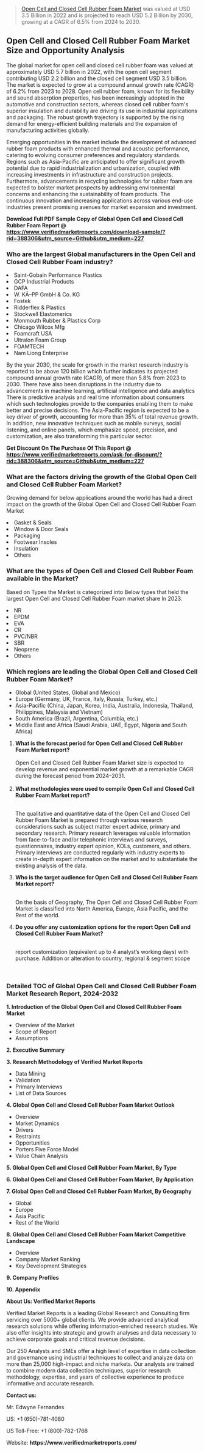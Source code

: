 <blockquote><p><p><a href="https://www.verifiedmarketreports.com/download-sample/?rid=388306&utm_source=Github&utm_medium=227" target="_blank">Open Cell and Closed Cell Rubber Foam Market</a> was valued at USD 3.5 Billion in 2022 and is projected to reach USD 5.2 Billion by 2030, growing at a CAGR of 6.5% from 2024 to 2030.</p></blockquote><p><h2>Open Cell and Closed Cell Rubber Foam Market Size and Opportunity Analysis</h2><p>The global market for open cell and closed cell rubber foam was valued at approximately USD 5.7 billion in 2022, with the open cell segment contributing USD 2.2 billion and the closed cell segment USD 3.5 billion. The market is expected to grow at a compound annual growth rate (CAGR) of 6.2% from 2023 to 2028. Open cell rubber foam, known for its flexibility and sound absorption properties, has been increasingly adopted in the automotive and construction sectors, whereas closed cell rubber foam's superior insulation and durability are driving its use in industrial applications and packaging. The robust growth trajectory is supported by the rising demand for energy-efficient building materials and the expansion of manufacturing activities globally.</p><p>Emerging opportunities in the market include the development of advanced rubber foam products with enhanced thermal and acoustic performance, catering to evolving consumer preferences and regulatory standards. Regions such as Asia-Pacific are anticipated to offer significant growth potential due to rapid industrialization and urbanization, coupled with increasing investments in infrastructure and construction projects. Furthermore, advancements in recycling technologies for rubber foam are expected to bolster market prospects by addressing environmental concerns and enhancing the sustainability of foam products. The continuous innovation and increasing applications across various end-use industries present promising avenues for market expansion and investment.</p></p><p class=""><strong>Download Full PDF Sample Copy of Global Open Cell and Closed Cell Rubber Foam Report @ <a href="https://www.verifiedmarketreports.com/download-sample/?rid=388306&amp;utm_source=Github&amp;utm_medium=227" target="_blank">https://www.verifiedmarketreports.com/download-sample/?rid=388306&amp;utm_source=Github&amp;utm_medium=227</a></strong></p><h3 id="" class="">Who are the largest Global manufacturers in the Open Cell and Closed Cell Rubber Foam industry?</h3><p><li>Saint-Gobain Performance Plastics</li><li> GCP Industrial Products</li><li> DAFA</li><li> W. KÃ–PP GmbH & Co. KG</li><li> Fostek</li><li> Ridderflex & Plastics</li><li> Stockwell Elastomerics</li><li> Monmouth Rubber & Plastics Corp</li><li> Chicago Wilcox Mfg</li><li> Foamcraft USA</li><li> Ultralon Foam Group</li><li> FOAMTECH</li><li> Nam Liong Enterprise</li></p><div class=""><div class="" dir="" data-message-author-role="" data-message-id="" data-message-model-slug=""><div class=""><div class=""><div class=""><div class="" dir="" data-message-author-role="" data-message-id="" data-message-model-slug=""><div class=""><div class=""><p>By the year 2030, the scale for growth in the market research industry is reported to be above 120 billion which further indicates its projected compound annual growth rate (CAGR), of more than 5.8% from 2023 to 2030. There have also been disruptions in the industry due to advancements in machine learning, artificial intelligence and data analytics There is predictive analysis and real time information about consumers which such technologies provide to the companies enabling them to make better and precise decisions. The Asia-Pacific region is expected to be a key driver of growth, accounting for more than 35% of total revenue growth. In addition, new innovative techniques such as mobile surveys, social listening, and online panels, which emphasize speed, precision, and customization, are also transforming this particular sector.</p><p><strong>Get Discount On The Purchase Of This Report @&nbsp; <a href="https://www.verifiedmarketreports.com/ask-for-discount/?rid=388306&amp;utm_source=Github&amp;utm_medium=227" target="_blank">https://www.verifiedmarketreports.com/ask-for-discount/?rid=388306&amp;utm_source=Github&amp;utm_medium=227</a></strong></p></div></div></div></div></div></div></div></div><h3 id="" class="">What are the factors driving the growth of the Global Open Cell and Closed Cell Rubber Foam Market?</h3><p id="" class="">Growing demand for below applications around the world has had a direct impact on the growth of the Global Open Cell and Closed Cell Rubber Foam Market</p><p id="" class=""><li>Gasket & Seals</li><li> Window & Door Seals</li><li> Packaging</li><li> Footwear Insoles</li><li> Insulation</li><li> Others</li></p><h3 id="" class="">What are the types of Open Cell and Closed Cell Rubber Foam available in the Market?</h3><p id="" class="">Based on Types the Market is categorized into Below types that held the largest Open Cell and Closed Cell Rubber Foam market share In 2023.</p><p id="" class=""><li>NR</li><li> EPDM</li><li> EVA</li><li> CR</li><li> PVC/NBR</li><li> SBR</li><li> Neoprene</li><li> Others</li></p><h3 id="" class="">Which regions are leading the Global Open Cell and Closed Cell Rubber Foam Market?</h3><ul><li>Global (United States, Global and Mexico)</li><li>Europe (Germany, UK, France, Italy, Russia, Turkey, etc.)</li><li>Asia-Pacific (China, Japan, Korea, India, Australia, Indonesia, Thailand, Philippines, Malaysia and Vietnam)</li><li>South America (Brazil, Argentina, Columbia, etc.)</li><li>Middle East and Africa (Saudi Arabia, UAE, Egypt, Nigeria and South Africa)</li></ul><p><ol><li><strong>What is the forecast period for Open Cell and Closed Cell Rubber Foam Market report?<br /></strong><br /><span data-sheets-root="1" data-sheets-value="{&quot;1&quot;:2,&quot;2&quot;:&quot;XXXX size is expected to develop revenue and exponential market growth at a remarkable CAGR during the forecast period from 2024&ndash;2030.&quot;}" data-sheets-userformat="{&quot;2&quot;:12674,&quot;4&quot;:{&quot;1&quot;:2,&quot;2&quot;:16776960},&quot;10&quot;:2,&quot;11&quot;:0,&quot;15&quot;:&quot;Arial&quot;,&quot;16&quot;:12}">Open Cell and Closed Cell Rubber Foam Market size is expected to develop revenue and exponential market growth at a remarkable CAGR during the forecast period from 2024&ndash;2031.</span><br /><br /></li><li><strong>What methodologies were used to compile Open Cell and Closed Cell Rubber Foam Market report?<br /><br /></strong><p>The qualitative and quantitative data of the&nbsp;Open Cell and Closed Cell Rubber Foam Market is prepared through various research considerations such as subject matter expert advice, primary and secondary research. Primary research leverages valuable information from face-to-face and/or telephonic interviews and surveys, questionnaires, industry expert opinion, KOLs, customers, and others. Primary interviews are conducted regularly with industry experts to create in-depth expert information on the market and to substantiate the existing analysis of the data.&nbsp;</p></li><li><strong>Who is the target audience for Open Cell and Closed Cell Rubber Foam Market report?<br /><br /></strong><p>On the basis of Geography, The&nbsp;Open Cell and Closed Cell Rubber Foam Market is classified into North America, Europe, Asia Pacific, and the Rest of the world.</p></li><li><strong>Do you offer any customization options for the report Open Cell and Closed Cell Rubber Foam Market?<br /><br /></strong><p>report customization (equivalent up to 4 analyst&rsquo;s working days) with purchase. Addition or alteration to country, regional &amp; segment scope</p><p>&nbsp;</p></li></ol></p><h3 id="" class="">Detailed TOC of Global Open Cell and Closed Cell Rubber Foam Market Research Report, 2024-2032</h3><p id="" class=""><strong>1. Introduction of the Global Open Cell and Closed Cell Rubber Foam Market</strong></p><ul><li>Overview of the Market</li><li>Scope of Report</li><li>Assumptions</li></ul><p id="" class=""><strong>2. Executive Summary</strong></p><p id="" class=""><strong>3. Research Methodology of&nbsp;Verified Market Reports</strong></p><ul><li>Data Mining</li><li>Validation</li><li>Primary Interviews</li><li>List of Data Sources</li></ul><p id="" class=""><strong>4. Global Open Cell and Closed Cell Rubber Foam Market Outlook</strong></p><ul><li>Overview</li><li>Market Dynamics</li><li>Drivers</li><li>Restraints</li><li>Opportunities</li><li>Porters Five Force Model</li><li>Value Chain Analysis</li></ul><p id="" class=""><strong>5. Global Open Cell and Closed Cell Rubber Foam Market, By&nbsp;Type</strong></p><p id="" class=""><strong>6. Global Open Cell and Closed Cell Rubber Foam Market, By Application</strong></p><p id="" class=""><strong>7. Global Open Cell and Closed Cell Rubber Foam Market, By Geography</strong></p><ul><li>Global</li><li>Europe</li><li>Asia Pacific</li><li>Rest of the World</li></ul><p id="" class=""><strong>8. Global Open Cell and Closed Cell Rubber Foam Market Competitive Landscape</strong></p><ul><li>Overview</li><li>Company Market Ranking</li><li>Key Development Strategies</li></ul><p id="" class=""><strong>9. Company Profiles</strong></p><p id="" class=""><strong>10. Appendix</strong></p><p id="" class=""><strong>About Us: Verified Market Reports</strong></p><p id="" class="">Verified Market Reports is a leading Global Research and Consulting firm servicing over 5000+ global clients. We provide advanced analytical research solutions while offering information-enriched research studies. We also offer insights into strategic and growth analyses and data necessary to achieve corporate goals and critical revenue decisions.</p><p id="" class="">Our 250 Analysts and SMEs offer a high level of expertise in data collection and governance using industrial techniques to collect and analyze data on more than 25,000 high-impact and niche markets. Our analysts are trained to combine modern data collection techniques, superior research methodology, expertise, and years of collective experience to produce informative and accurate research.</p><p id="" class=""><strong>Contact us:</strong></p><p id="" class="">Mr. Edwyne Fernandes</p><p id="" class="">US: +1 (650)-781-4080</p><p id="" class="">US Toll-Free: +1 (800)-782-1768</p><p id="" class="">Website: <a target="" data-test-app-aware-link=""><strong>https://www.verifiedmarketreports.com/</strong></a></p>

